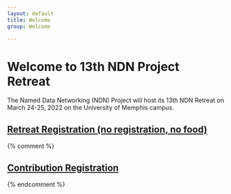 ```yaml
---
layout: default
title: Welcome
group: Welcome

---
```


# Welcome to 13th NDN Project Retreat


The Named Data Networking (NDN) Project will host its 13th NDN Retreat on March 24-25, 2022 on the University of Memphis campus.


## [Retreat Registration (no registration, no food)](https://www.eventbrite.com/e/13th-ndn-retreat-tickets-294648229787)


{% comment %}
## [Contribution Registration](https://goo.gl/forms/1Hv6CZd1sLgE7QWD3)
{% endcomment %}

